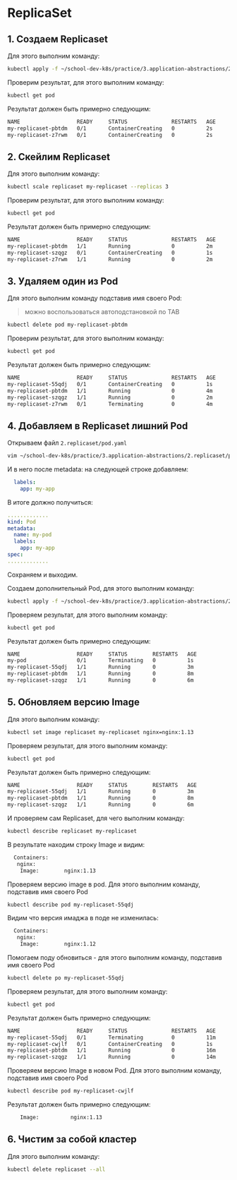 # ReplicaSet

## 1. Создаем Replicaset

Для этого выполним команду:

```bash
kubectl apply -f ~/school-dev-k8s/practice/3.application-abstractions/2.replicaset/replicaset.yaml
```

Проверим результат, для этого выполним команду:

```bash
kubectl get pod
```

Результат должен быть примерно следующим:

```bash
NAME                  READY     STATUS              RESTARTS   AGE
my-replicaset-pbtdm   0/1       ContainerCreating   0          2s
my-replicaset-z7rwm   0/1       ContainerCreating   0          2s
```

## 2. Скейлим Replicaset

Для этого выполним команду:

```bash
kubectl scale replicaset my-replicaset --replicas 3
```

Проверим результат, для этого выполним команду:

```bash
kubectl get pod
```

Результат должен быть примерно следующим:

```bash
NAME                  READY     STATUS              RESTARTS   AGE
my-replicaset-pbtdm   1/1       Running             0          2m
my-replicaset-szqgz   0/1       ContainerCreating   0          1s
my-replicaset-z7rwm   1/1       Running             0          2m
```

## 3. Удаляем один из Pod

Для этого выполним команду подставив имя своего Pod:

> можно воспользоваться автоподстановкой по TAB

```bash
kubectl delete pod my-replicaset-pbtdm
```

Проверим результат, для этого выполним команду:

```bash
kubectl get pod
```

Результат должен быть примерно следующим:

```bash
NAME                  READY     STATUS              RESTARTS   AGE
my-replicaset-55qdj   0/1       ContainerCreating   0          1s
my-replicaset-pbtdm   1/1       Running             0          4m
my-replicaset-szqgz   1/1       Running             0          2m
my-replicaset-z7rwm   0/1       Terminating         0          4m
```

## 4. Добавляем в Replicaset лишний Pod

Открываем файл `2.replicaset/pod.yaml`

```bash
vim ~/school-dev-k8s/practice/3.application-abstractions/2.replicaset/pod.yaml
```

И в него после metadata: на следующей строке добавляем:

```yaml
  labels:
    app: my-app
```

В итоге должно получиться:

```yaml
.............
kind: Pod
metadata:
  name: my-pod
  labels:
    app: my-app
spec:
.............
```

Сохраняем и выходим.

Создаем дополнительный Pod, для этого выполним команду:

```bash
kubectl apply -f ~/school-dev-k8s/practice/3.application-abstractions/2.replicaset/pod.yaml
```

Проверяем результат, для этого выполним команду:

```bash
kubectl get pod
```

Результат должен быть примерно следующим:

```bash
NAME                  READY     STATUS        RESTARTS   AGE
my-pod                0/1       Terminating   0          1s
my-replicaset-55qdj   1/1       Running       0          3m
my-replicaset-pbtdm   1/1       Running       0          8m
my-replicaset-szqgz   1/1       Running       0          6m
```

## 5. Обновляем версию Image

Для этого выполним команду:

```bash
kubectl set image replicaset my-replicaset nginx=nginx:1.13
```

Проверяем результат, для этого выполним команду:

```bash
kubectl get pod
```

Результат должен быть примерно следующим:

```bash
NAME                  READY     STATUS        RESTARTS   AGE
my-replicaset-55qdj   1/1       Running       0          3m
my-replicaset-pbtdm   1/1       Running       0          8m
my-replicaset-szqgz   1/1       Running       0          6m
```

И проверяем сам Replicaset, для чего выполним команду:

```bash
kubectl describe replicaset my-replicaset
```

В результате находим строку Image и видим:

```bash
  Containers:
   nginx:
    Image:        nginx:1.13
```

Проверяем версию image в pod. Для этого выполним команду, подставив имя своего Pod

```bash
kubectl describe pod my-replicaset-55qdj
```

Видим что версия имаджа в поде не изменилась:

```bash
  Containers:
   nginx:
    Image:        nginx:1.12
```

Помогаем поду обновиться - для этого выполним команду, подставив имя своего Pod

```bash
kubectl delete po my-replicaset-55qdj
```

Проверяем результат, для этого выполним команду:

```bash
kubectl get pod
```

Результат должен быть примерно следующим:

```bash
NAME                  READY     STATUS              RESTARTS   AGE
my-replicaset-55qdj   0/1       Terminating         0          11m
my-replicaset-cwjlf   0/1       ContainerCreating   0          1s
my-replicaset-pbtdm   1/1       Running             0          16m
my-replicaset-szqgz   1/1       Running             0          14m
```

Проверяем версию Image в новом Pod. Для этого выполним команду,
подставив имя своего Pod

```bash
kubectl describe pod my-replicaset-cwjlf
```

Результат должен быть примерно следующим:

```bash
    Image:          nginx:1.13
```

## 6. Чистим за собой кластер

Для этого выполним команду:

```bash
kubectl delete replicaset --all
```
